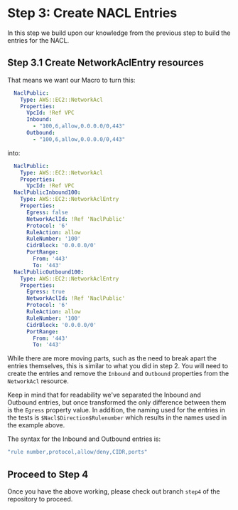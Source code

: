 # Step 3: Create NACL Entries

In this step we build upon our knowledge from the previous step to build the entries for the NACL.

## Step 3.1 Create NetworkAclEntry resources

That means we want our Macro to turn this:

```yaml
  NaclPublic:
    Type: AWS::EC2::NetworkAcl
    Properties:
      VpcId: !Ref VPC
      Inbound:
        - "100,6,allow,0.0.0.0/0,443"
      Outbound:
        - "100,6,allow,0.0.0.0/0,443"
```

into:

```yaml
  NaclPublic:
    Type: AWS::EC2::NetworkAcl
    Properties:
      VpcId: !Ref VPC
  NaclPublicInbound100:
    Type: AWS::EC2::NetworkAclEntry
    Properties:
      Egress: false
      NetworkAclId: !Ref 'NaclPublic'
      Protocol: '6'
      RuleAction: allow
      RuleNumber: '100'
      CidrBlock: '0.0.0.0/0'
      PortRange:
        From: '443'
        To: '443'
  NaclPublicOutbound100:
    Type: AWS::EC2::NetworkAclEntry
    Properties:
      Egress: true
      NetworkAclId: !Ref 'NaclPublic'
      Protocol: '6'
      RuleAction: allow
      RuleNumber: '100'
      CidrBlock: '0.0.0.0/0'
      PortRange:
        From: '443'
        To: '443'
```

While there are more moving parts, such as the need to break apart the entries themselves, this is similar to what you did in step 2. You will need to create the entries and remove the `Inbound` and `Outbound` properties from the `NetworkAcl` resource.

Keep in mind that for readability we've separated the Inbound and Outbound entries, but once transformed the only difference between them is the `Egress` property value. In addition, the naming used for the entries in the tests is `$Nacl$Direction$Rulenumber` which results in the names used in the example above.

The syntax for the Inbound and Outbound entries is:

```bash
"rule number,protocol,allow/deny,CIDR,ports"
```

## Proceed to Step 4

Once you have the above working, please check out branch `step4` of the repository to proceed.
